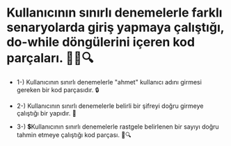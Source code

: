# Kullanıcının sınırlı denemelerle farklı senaryolarda giriş yapmaya çalıştığı, do-while döngülerini içeren kod parçaları. 🔐🧠🔍

* 1-) Kullanıcının sınırlı denemelerle "ahmet" kullanıcı adını girmesi gereken bir kod parçasıdır. 🔒

* 2-) Kullanıcının sınırlı denemelerle belirli bir şifreyi doğru girmeye çalıştığı bir yapıdır. 🔐

* 3-) 💲Kullanıcının sınırlı denemelerle rastgele belirlenen bir sayıyı doğru tahmin etmeye çalıştığı kod parçası. 🧠🔍


